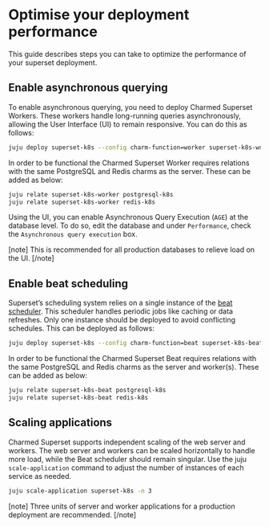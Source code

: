 # Optimise your deployment performance
This guide describes steps you can take to optimize the performance of your superset deployment.

## Enable asynchronous querying
To enable asynchronous querying, you need to deploy Charmed Superset Workers. These workers handle long-running queries asynchronously, allowing the User Interface (UI) to remain responsive. You can do this as follows:
```bash
juju deploy superset-k8s --config charm-function=worker superset-k8s-worker
```
In order to be functional the Charmed Superset Worker requires relations with the same PostgreSQL and Redis charms as the server. These can be added as below:

```bash
juju relate superset-k8s-worker postgresql-k8s
juju relate superset-k8s-worker redis-k8s
```
Using the UI, you can enable Asynchronous Query Execution (`AGE`) at the database level.
To do so, edit the database and under `Performance`, check the `Asynchronous query execution`
box.

[note]
This is recommended for all production databases to relieve load on the UI. 
[/note]

## Enable beat scheduling
Superset’s scheduling system relies on a single instance of the [beat scheduler](https://superset.apache.org/docs/configuration/alerts-reports/). This scheduler handles periodic jobs like caching or data refreshes. Only one instance should be deployed to avoid conflicting schedules. This can be deployed as follows:
```bash
juju deploy superset-k8s --config charm-function=beat superset-k8s-beat
```
In order to be functional the Charmed Superset Beat requires relations with the same PostgreSQL and Redis charms as the server and worker(s). These can be added as below:
```bash
juju relate superset-k8s-beat postgresql-k8s
juju relate superset-k8s-beat redis-k8s
```

## Scaling applications
Charmed Superset supports independent scaling of the web server and workers. The web server and workers can be scaled horizontally to handle more load, while the Beat scheduler should remain singular. Use the juju `scale-application` command to adjust the number of instances of each service as needed.

```bash
juju scale-application superset-k8s -n 3
```
[note]
Three units of server and worker applications for a production deployment are recommended.
[/note]
